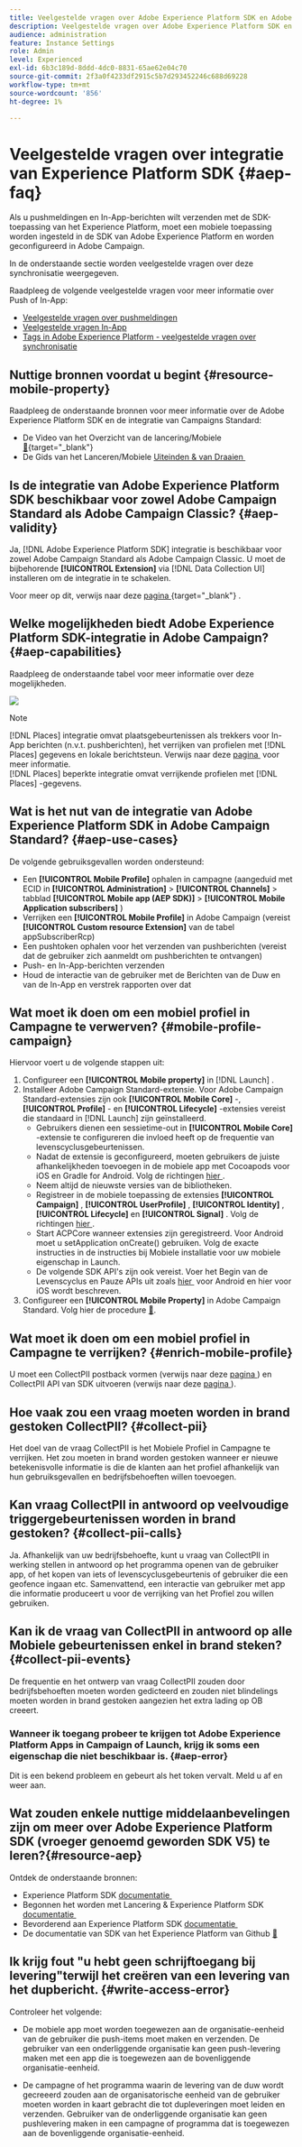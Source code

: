 ```yaml
---
title: Veelgestelde vragen over Adobe Experience Platform SDK en Adobe Campaign-integratie
description: Veelgestelde vragen over Adobe Experience Platform SDK en Adobe Campaign-integratie
audience: administration
feature: Instance Settings
role: Admin
level: Experienced
exl-id: 6b3c189d-8ddd-4dc0-8831-65ae62e04c70
source-git-commit: 2f3a0f4233df2915c5b7d293452246c688d69228
workflow-type: tm+mt
source-wordcount: '856'
ht-degree: 1%

---
```


# Veelgestelde vragen over integratie van Experience Platform SDK {#aep-faq}

Als u pushmeldingen en In-App-berichten wilt verzenden met de SDK-toepassing van het Experience Platform, moet een mobiele toepassing worden ingesteld in de SDK van Adobe Experience Platform en worden geconfigureerd in Adobe Campaign.

In de onderstaande sectie worden veelgestelde vragen over deze synchronisatie weergegeven.

Raadpleeg de volgende veelgestelde vragen voor meer informatie over Push of In-App:

* [Veelgestelde vragen over pushmeldingen](../../channels/using/about-push-notifications.md#push-faq)
* [Veelgestelde vragen In-App](../../channels/using/in-app-faq.md)
* [Tags in Adobe Experience Platform - veelgestelde vragen over synchronisatie](../../administration/using/syncwithlaunch-faq.md)

## Nuttige bronnen voordat u begint {#resource-mobile-property}

Raadpleeg de onderstaande bronnen voor meer informatie over de Adobe Experience Platform SDK en de integratie van Campaigns Standard:

* De Video van het Overzicht van de lancering/Mobiele [&#128279;](https://www.adobe.com/experience-platform/launch.html#acpl-mobile-video){target="_blank"} 
* De Gids van het Lanceren/Mobiele [&#x200B; Uiteinden &amp; van Draaien &#x200B;](https://www.adobe.com/content/dam/dx/us/en/products/experience-platform/launch-tag-manager/pdfs/adobe-cloud-platform-launch-tips-and-tricks-sheet.pdf)

## Is de integratie van Adobe Experience Platform SDK beschikbaar voor zowel Adobe Campaign Standard als Adobe Campaign Classic? {#aep-validity}

Ja, [!DNL Adobe Experience Platform SDK] integratie is beschikbaar voor zowel Adobe Campaign Standard als Adobe Campaign Classic. U moet de bijbehorende **[!UICONTROL Extension]** via [!DNL Data Collection UI] installeren om de integratie in te schakelen.

Voor meer op dit, verwijs naar deze [&#x200B; pagina &#x200B;](https://developer.adobe.com/client-sdks/documentation/adobe-campaign-standard){target="_blank"} .

## Welke mogelijkheden biedt Adobe Experience Platform SDK-integratie in Adobe Campaign? {#aep-capabilities}

Raadpleeg de onderstaande tabel voor meer informatie over deze mogelijkheden.

![](assets/faq.png)

>[!NOTE]
>
>[!DNL Places] integratie omvat plaatsgebeurtenissen als trekkers voor In-App berichten (n.v.t. pushberichten), het verrijken van profielen met [!DNL Places] gegevens en lokale berichtsteun. Verwijs naar deze [&#x200B; pagina &#x200B;](../../channels/using/preparing-and-sending-an-in-app-message.md) voor meer informatie. <br>[!DNL Places] beperkte integratie omvat verrijkende profielen met [!DNL Places] -gegevens.

## Wat is het nut van de integratie van Adobe Experience Platform SDK in Adobe Campaign Standard? {#aep-use-cases}

De volgende gebruiksgevallen worden ondersteund:

* Een **[!UICONTROL Mobile Profile]** ophalen in campagne (aangeduid met ECID in **[!UICONTROL Administration]** > **[!UICONTROL Channels]** > tabblad **[!UICONTROL Mobile app (AEP SDK)]** > **[!UICONTROL Mobile Application subscribers]** )
* Verrijken een **[!UICONTROL Mobile Profile]** in Adobe Campaign (vereist **[!UICONTROL Custom resource Extension]** van de tabel appSubscriberRcp)
* Een pushtoken ophalen voor het verzenden van pushberichten (vereist dat de gebruiker zich aanmeldt om pushberichten te ontvangen)
* Push- en In-App-berichten verzenden
* Houd de interactie van de gebruiker met de Berichten van de Duw en van de In-App en verstrek rapporten over dat

## Wat moet ik doen om een mobiel profiel in Campagne te verwerven? {#mobile-profile-campaign}

Hiervoor voert u de volgende stappen uit:

1. Configureer een **[!UICONTROL Mobile property]** in [!DNL Launch] .
1. Installeer Adobe Campaign Standard-extensie. Voor Adobe Campaign Standard-extensies zijn ook **[!UICONTROL Mobile Core]** -, **[!UICONTROL Profile]** - en **[!UICONTROL Lifecycle]** -extensies vereist die standaard in [!DNL Launch] zijn geïnstalleerd.
   * Gebruikers dienen een sessietime-out in **[!UICONTROL Mobile Core]** -extensie te configureren die invloed heeft op de frequentie van levenscyclusgebeurtenissen.
   * Nadat de extensie is geconfigureerd, moeten gebruikers de juiste afhankelijkheden toevoegen in de mobiele app met Cocoapods voor iOS en Gradle for Android. Volg de richtingen [&#x200B; hier &#x200B;](https://developer.adobe.com/client-sdks/documentation/adobe-campaign-standard).
   * Neem altijd de nieuwste versies van de bibliotheken.
   * Registreer in de mobiele toepassing de extensies **[!UICONTROL Campaign]** , **[!UICONTROL UserProfile]** , **[!UICONTROL Identity]** , **[!UICONTROL Lifecycle]** en **[!UICONTROL Signal]** . Volg de richtingen [&#x200B; hier &#x200B;](https://developer.adobe.com/client-sdks/documentation/adobe-campaign-standard/#register-the-campaign-standard-extension-with-mobile-core).
   * Start ACPCore wanneer extensies zijn geregistreerd. Voor Android moet u setApplication onCreate() gebruiken. Volg de exacte instructies in de instructies bij Mobiele installatie voor uw mobiele eigenschap in Launch.
   * De volgende SDK API&#39;s zijn ook vereist. Voer het Begin van de Levenscyclus en Pauze APIs uit zoals [&#x200B; hier &#x200B;](https://developer.adobe.com/client-sdks/documentation/mobile-core/lifecycle/android) voor Android en hier voor iOS wordt beschreven.
1. Configureer een **[!UICONTROL Mobile Property]** in Adobe Campaign Standard. Volg hier de procedure [&#128279;](../../administration/using/configuring-a-mobile-application.md#channel-specific-config).

## Wat moet ik doen om een mobiel profiel in Campagne te verrijken? {#enrich-mobile-profile}

U moet een CollectPII postback vormen (verwijs naar deze [&#x200B; pagina &#x200B;](../../administration/using/configuring-rules-launch.md#pii-postback)) en CollectPII API van SDK uitvoeren (verwijs naar deze [&#x200B; pagina &#x200B;](https://developer.adobe.com/client-sdks/documentation/mobile-core/api-reference)).

## Hoe vaak zou een vraag moeten worden in brand gestoken CollectPII? {#collect-pii}

Het doel van de vraag CollectPII is het Mobiele Profiel in Campagne te verrijken. Het zou moeten in brand worden gestoken wanneer er nieuwe betekenisvolle informatie is die de klanten aan het profiel afhankelijk van hun gebruiksgevallen en bedrijfsbehoeften willen toevoegen.

## Kan vraag CollectPII in antwoord op veelvoudige triggergebeurtenissen worden in brand gestoken? {#collect-pii-calls}

Ja. Afhankelijk van uw bedrijfsbehoefte, kunt u vraag van CollectPII in werking stellen in antwoord op het programma openen van de gebruiker app, of het kopen van iets of levenscyclusgebeurtenis of gebruiker die een geofence ingaan etc. Samenvattend, een interactie van gebruiker met app die informatie produceert u voor de verrijking van het Profiel zou willen gebruiken.

## Kan ik de vraag van CollectPII in antwoord op alle Mobiele gebeurtenissen enkel in brand steken? {#collect-pii-events}

De frequentie en het ontwerp van vraag CollectPII zouden door bedrijfsbehoeften moeten worden gedicteerd en zouden niet blindelings moeten worden in brand gestoken aangezien het extra lading op OB creeert.

### Wanneer ik toegang probeer te krijgen tot Adobe Experience Platform Apps in Campaign of Launch, krijg ik soms een eigenschap die niet beschikbaar is. {#aep-error}

Dit is een bekend probleem en gebeurt als het token vervalt. Meld u af en weer aan.

## Wat zouden enkele nuttige middelaanbevelingen zijn om meer over Adobe Experience Platform SDK (vroeger genoemd geworden SDK V5) te leren?{#resource-aep}

Ontdek de onderstaande bronnen:

* Experience Platform SDK [&#x200B; documentatie &#x200B;](https://developer.adobe.com/client-sdks/documentation/)
* Begonnen het worden met Lancering &amp; Experience Platform SDK [&#x200B; documentatie &#x200B;](https://developer.adobe.com/client-sdks/documentation/getting-started/create-a-mobile-property/)
* Bevorderend aan Experience Platform SDK [&#x200B; documentatie &#x200B;](https://developer.adobe.com/client-sdks/resources/upgrade-platform-sdks/)
* De documentatie van SDK van het Experience Platform van Github [&#128279;](https://github.com/Adobe-Marketing-Cloud/acp-sdks/)

## Ik krijg fout &quot;u hebt geen schrijftoegang bij levering&quot;terwijl het creëren van een levering van het dupbericht. {#write-access-error}

Controleer het volgende:

* De mobiele app moet worden toegewezen aan de organisatie-eenheid van de gebruiker die push-items moet maken en verzenden. De gebruiker van een onderliggende organisatie kan geen push-levering maken met een app die is toegewezen aan de bovenliggende organisatie-eenheid.

* De campagne of het programma waarin de levering van de duw wordt gecreeerd zouden aan de organisatorische eenheid van de gebruiker moeten worden in kaart gebracht die tot dupleveringen moet leiden en verzenden. Gebruiker van de onderliggende organisatie kan geen pushlevering maken in een campagne of programma dat is toegewezen aan de bovenliggende organisatie-eenheid.

